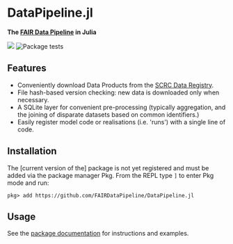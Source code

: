 # DataPipeline.jl
**The [FAIR Data Pipeline][dp_docs] in Julia**

[![](https://img.shields.io/badge/docs-DataPipeline.jl-blue)](https://fairdatapipeline.github.io/DataPipeline.jl/dev/)
![Package tests](https://github.com/FAIRDataPipeline/DataPipeline.jl/workflows/Tests/badge.svg)

## Features
- Conveniently download Data Products from the [SCRC Data Registry](https://data.scrc.uk/).
- File hash-based version checking: new data is downloaded only when necessary.
- A SQLite layer for convenient pre-processing (typically aggregation, and the joining of disparate datasets based on common identifiers.)
- Easily register model code or realisations (i.e. 'runs') with a single line of code.

## Installation

The [current version of the] package is not yet registered and must be added via the package manager Pkg. From the REPL type `]` to enter Pkg mode and run:

```
pkg> add https://github.com/FAIRDataPipeline/DataPipeline.jl
```

## Usage

See the [package documentation][docs] for instructions and examples.

[docs]: https://fairdatapipeline.github.io/DataPipeline.jl/stable/

[dp_docs]: https://fairdatapipeline.github.io/docs/introduction/
